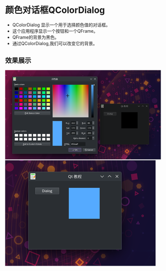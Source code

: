 # 颜色对话框QColorDialog
- QColorDialog 显示一个用于选择颜色值的对话框。
- 这个应用程序显示一个按钮和一个QFrame。
- QFrame的背景为黑色。
- 通过QColorDialog,我们可以改变它的背景。



## 效果展示
![](./images/2023-08-06_11-21.png)
![](./images/2023-08-06_11-21_1.png)

